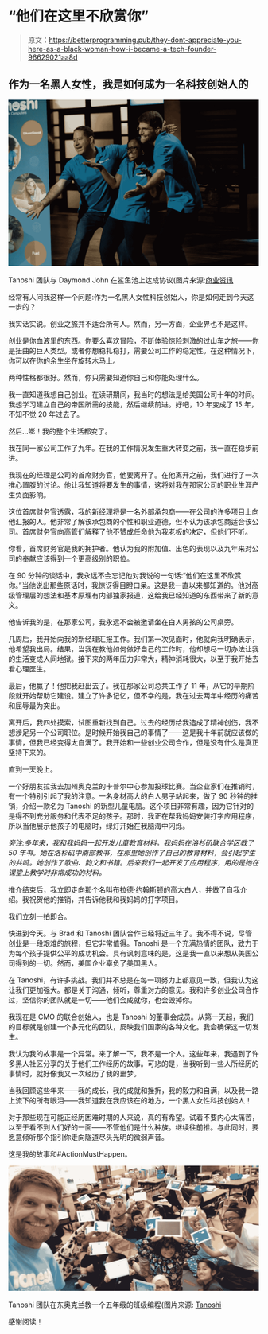 # “他们在这里不欣赏你”

> 原文：<https://betterprogramming.pub/they-dont-appreciate-you-here-as-a-black-woman-how-i-became-a-tech-founder-96629021aa8d>

## **作为一名黑人女性，我是如何成为一名科技创始人的**

![](img/d552b2c32f1df21cac77a3ebe759a676.png)

Tanoshi 团队与 Daymond John 在鲨鱼池上达成协议(图片来源:[商业资讯](https://www.businesswire.com/news/home/20200507005327/en/Tanoshi-Wins-500K-Deal-Shark-Tank)

经常有人问我这样一个问题:作为一名黑人女性科技创始人，你是如何走到今天这一步的？

我实话实说。创业之旅并不适合所有人。然而，另一方面，企业界也不是这样。

创业是你血液里的东西。你要么喜欢冒险，不断体验惊险刺激的过山车之旅——你是扭曲的巨人类型。或者你想稳扎稳打，需要公司工作的稳定性。在这种情况下，你可以在你的余生坐在旋转木马上。

两种性格都很好。然而，你只需要知道你自己和你能处理什么。

我一直知道我想自己创业。在读研期间，我当时的想法是给美国公司十年的时间。我想学习建立自己的帝国所需的技能，然后继续前进。好吧，10 年变成了 15 年，不知不觉 20 年过去了。

然后…嘭！我的整个生活都变了。

我在同一家公司工作了九年。在我的工作情况发生重大转变之前，我一直在稳步前进。

我现在的经理是公司的首席财务官，他要离开了。在他离开之前，我们进行了一次推心置腹的讨论。他让我知道将要发生的事情，这将对我在那家公司的职业生涯产生负面影响。

这位首席财务官透露，我的新经理将是一名外部承包商——在公司的许多项目上向他汇报的人。他非常了解该承包商的个性和职业道德，但不认为该承包商适合该公司。首席财务官向高管们解释了他不赞成任命他为我老板的决定，但他们不听。

你看，首席财务官是我的拥护者。他认为我的附加值、出色的表现以及九年来对公司的奉献应该得到一个更高级别的职位。

在 90 分钟的谈话中，我永远不会忘记他对我说的一句话:“他们在这里不欣赏你。”当他说出那些原话时，我惊讶得目瞪口呆。这是我一直以来都知道的。他对高级管理层的想法和基本原理有内部独家报道，这给我已经知道的东西带来了新的意义。

他告诉我的是，在那家公司，我永远不会被邀请坐在白人男孩的公司桌旁。

几周后，我开始向我的新经理汇报工作。我们第一次见面时，他就向我明确表示，他希望我出局。结果，当我在教他如何做好自己的工作时，他却想尽一切办法让我的生活变成人间地狱。接下来的两年压力非常大，精神消耗很大，以至于我开始去看心理医生。

最后，他赢了！他把我赶出去了。我在那家公司总共工作了 11 年，从它的早期阶段就开始帮助它建设。建立了许多记忆，但不幸的是，我在过去两年中经历的痛苦和屈辱最为突出。

离开后，我四处摸索，试图重新找到自己。过去的经历给我造成了精神创伤，我不想涉足另一个公司职位。是时候开始我自己的事情了——这是我十年前就应该做的事情，但我已经变得太自满了。我开始和一些创业公司合作，但是没有什么是真正坚持下来的。

直到一天晚上。

一个好朋友拉我去加州奥克兰的卡普尔中心参加投球比赛。当企业家们在推销时，有一个特别引起了我的注意。一名身材高大的白人男子站起来，做了 90 秒钟的推销，介绍一款名为 Tanoshi 的新型儿童电脑。这个项目非常有趣，因为它针对的是得不到充分服务和代表不足的孩子。那时，我正在帮我妈妈安装打字应用程序，所以当他展示他孩子的电脑时，绿灯开始在我脑海中闪烁。

*旁注:多年来，我和我妈妈一起开发儿童教育材料。我妈妈在洛杉矶联合学区教了 50 年书。她在洛杉矶中南部教书，在那里她创作了自己的教育材料，会引起学生的共鸣。她创作了歌曲、韵文和书籍。后来我们一起开发了应用程序，用的是她在课堂上教学时非常成功的材料。*

推介结束后，我立即走向那个名叫[布拉德·约翰斯顿](https://thriveglobal.com/stories/brad-johnston-tanoshi-are-a-good-leader-does-not-give-up-when-times-are-tough-or-look-for-others-to-blame/)的高大白人，并做了自我介绍。我祝贺他的推销，并告诉他我和我妈妈的打字项目。

我们立刻一拍即合。

快进到今天。与 Brad 和 Tanoshi 团队合作已经将近三年了。我不得不说，尽管创业是一段艰难的旅程，但它非常值得。Tanoshi 是一个充满热情的团队，致力于为每个孩子提供公平的成功机会。具有讽刺意味的是，这是我一直以来想从美国公司得到的一切。然而，美国企业辜负了美国黑人。

在 Tanoshi，有许多挑战。我们并不总是在每一项努力上都意见一致，但我认为这让我们更加强大。都是关于沟通，倾听，尊重对方的意见。我和许多创业公司合作过，坚信你的团队就是一切——他们会成就你，也会毁掉你。

我现在是 CMO 的联合创始人，也是 Tanoshi 的董事会成员。从第一天起，我们的目标就是创建一个多元化的团队，反映我们国家的各种文化。我会确保这一切发生。

我认为我的故事是一个异常。来了解一下，我不是一个人。这些年来，我遇到了许多黑人社区分享的关于他们工作经历的故事。可悲的是，当我听到一些人所经历的事情时，就好像我又一次经历了我的噩梦。

当我回顾这些年来——我的成长，我的成就和挫折，我的毅力和自满，以及我一路上流下的所有眼泪——我知道我在我应该在的地方，一个黑人女性科技创始人！

对于那些现在可能正经历困难时期的人来说，真的有希望。试着不要内心太痛苦，以至于看不到人们好的一面——不管他们是什么种族。继续往前推。与此同时，要愿意倾听那个指引你走向隧道尽头光明的微弱声音。

这是我的故事和#ActionMustHappen。

![](img/1efa1c0ec616d98d368bda0e1d041f33.png)

Tanoshi 团队在东奥克兰教一个五年级的班级编程(图片来源: [Tanoshi](https://tanoshikidscomputers.com/pages/about-tanoshi)

感谢阅读！